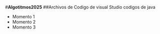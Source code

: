 #**Algotitmos2025**
##Archivos de Codigo de visual Studio
codigos de java
- Momento 1
- Momento 2
- Momento 3
